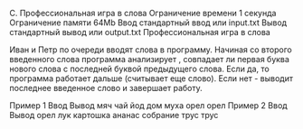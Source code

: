 C. Профессиональная игра в слова
Ограничение времени	1 секунда
Ограничение памяти	64Mb
Ввод	стандартный ввод или input.txt
Вывод	стандартный вывод или output.txt
Профессиональная игра в слова

Иван и Петр по очереди вводят слова в программу. Начиная со второго введенного слова программа анализирует , совпадает ли первая буква нового слова с последней буквой предыдущего слова. Если да, то программа работает дальше (считывает еще слово). Если нет - выводит последнее введенное слово и завершает работу.

Пример 1
Ввод
Вывод
мяч
чай
йод
дом
муха
орел
орел
Пример 2
Ввод
Вывод
орел
лук
картошка
ананас
собрание
трус
трус